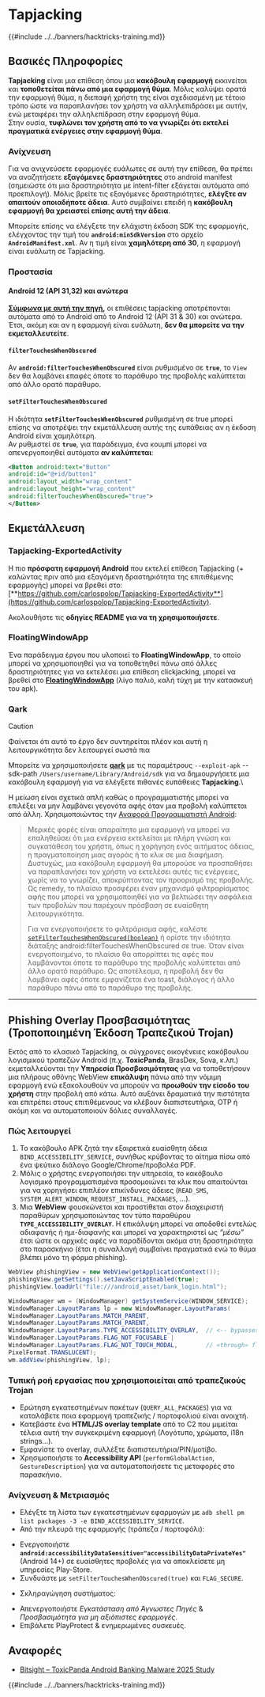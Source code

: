 # Tapjacking

{{#include ../../banners/hacktricks-training.md}}

## **Βασικές Πληροφορίες**

**Tapjacking** είναι μια επίθεση όπου μια **κακόβουλη** **εφαρμογή** εκκινείται και **τοποθετείται πάνω από μια εφαρμογή θύμα**. Μόλις καλύψει ορατά την εφαρμογή θύμα, η διεπαφή χρήστη της είναι σχεδιασμένη με τέτοιο τρόπο ώστε να παραπλανήσει τον χρήστη να αλληλεπιδράσει με αυτήν, ενώ μεταφέρει την αλληλεπίδραση στην εφαρμογή θύμα.\
Στην ουσία, **τυφλώνει τον χρήστη από το να γνωρίζει ότι εκτελεί πραγματικά ενέργειες στην εφαρμογή θύμα**.

### Ανίχνευση

Για να ανιχνεύσετε εφαρμογές ευάλωτες σε αυτή την επίθεση, θα πρέπει να αναζητήσετε **εξαγόμενες δραστηριότητες** στο android manifest (σημειώστε ότι μια δραστηριότητα με intent-filter εξάγεται αυτόματα από προεπιλογή). Μόλις βρείτε τις εξαγόμενες δραστηριότητες, **ελέγξτε αν απαιτούν οποιαδήποτε άδεια**. Αυτό συμβαίνει επειδή η **κακόβουλη εφαρμογή θα χρειαστεί επίσης αυτή την άδεια**.

Μπορείτε επίσης να ελέγξετε την ελάχιστη έκδοση SDK της εφαρμογής, ελέγχοντας την τιμή του **`android:minSdkVersion`** στο αρχείο **`AndroidManifest.xml`**. Αν η τιμή είναι **χαμηλότερη από 30**, η εφαρμογή είναι ευάλωτη σε Tapjacking.

### Προστασία

#### Android 12 (API 31,32) και ανώτερα

[**Σύμφωνα με αυτή την πηγή**](https://www.geeksforgeeks.org/tapjacking-in-android/)**,** οι επιθέσεις tapjacking αποτρέπονται αυτόματα από το Android από το Android 12 (API 31 & 30) και ανώτερα. Έτσι, ακόμη και αν η εφαρμογή είναι ευάλωτη, **δεν θα μπορείτε να την εκμεταλλευτείτε**.

#### `filterTouchesWhenObscured`

Αν **`android:filterTouchesWhenObscured`** είναι ρυθμισμένο σε **`true`**, το `View` δεν θα λαμβάνει επαφές όποτε το παράθυρο της προβολής καλύπτεται από άλλο ορατό παράθυρο.

#### **`setFilterTouchesWhenObscured`**

Η ιδιότητα **`setFilterTouchesWhenObscured`** ρυθμισμένη σε true μπορεί επίσης να αποτρέψει την εκμετάλλευση αυτής της ευπάθειας αν η έκδοση Android είναι χαμηλότερη.\
Αν ρυθμιστεί σε **`true`**, για παράδειγμα, ένα κουμπί μπορεί να απενεργοποιηθεί αυτόματα **αν καλύπτεται**:
```xml
<Button android:text="Button"
android:id="@+id/button1"
android:layout_width="wrap_content"
android:layout_height="wrap_content"
android:filterTouchesWhenObscured="true">
</Button>
```
## Εκμετάλλευση

### Tapjacking-ExportedActivity

Η πιο **πρόσφατη εφαρμογή Android** που εκτελεί επίθεση Tapjacking (+ καλώντας πριν από μια εξαγόμενη δραστηριότητα της επιτιθέμενης εφαρμογής) μπορεί να βρεθεί στο: [**https://github.com/carlospolop/Tapjacking-ExportedActivity**](https://github.com/carlospolop/Tapjacking-ExportedActivity).

Ακολουθήστε τις **οδηγίες README για να τη χρησιμοποιήσετε**.

### FloatingWindowApp

Ένα παράδειγμα έργου που υλοποιεί το **FloatingWindowApp**, το οποίο μπορεί να χρησιμοποιηθεί για να τοποθετηθεί πάνω από άλλες δραστηριότητες για να εκτελέσει μια επίθεση clickjacking, μπορεί να βρεθεί στο [**FloatingWindowApp**](https://github.com/aminography/FloatingWindowApp) (λίγο παλιό, καλή τύχη με την κατασκευή του apk).

### Qark

> [!CAUTION]
> Φαίνεται ότι αυτό το έργο δεν συντηρείται πλέον και αυτή η λειτουργικότητα δεν λειτουργεί σωστά πια

Μπορείτε να χρησιμοποιήσετε [**qark**](https://github.com/linkedin/qark) με τις παραμέτρους `--exploit-apk` --sdk-path `/Users/username/Library/Android/sdk` για να δημιουργήσετε μια κακόβουλη εφαρμογή για να ελέγξετε πιθανές ευπάθειες **Tapjacking**.\

Η μείωση είναι σχετικά απλή καθώς ο προγραμματιστής μπορεί να επιλέξει να μην λαμβάνει γεγονότα αφής όταν μια προβολή καλύπτεται από άλλη. Χρησιμοποιώντας την [Αναφορά Προγραμματιστή Android](https://developer.android.com/reference/android/view/View#security):

> Μερικές φορές είναι απαραίτητο μια εφαρμογή να μπορεί να επαληθεύσει ότι μια ενέργεια εκτελείται με πλήρη γνώση και συγκατάθεση του χρήστη, όπως η χορήγηση ενός αιτήματος άδειας, η πραγματοποίηση μιας αγοράς ή το κλικ σε μια διαφήμιση. Δυστυχώς, μια κακόβουλη εφαρμογή θα μπορούσε να προσπαθήσει να παραπλανήσει τον χρήστη να εκτελέσει αυτές τις ενέργειες, χωρίς να το γνωρίζει, αποκρύπτοντας τον προορισμό της προβολής. Ως remedy, το πλαίσιο προσφέρει έναν μηχανισμό φιλτραρίσματος αφής που μπορεί να χρησιμοποιηθεί για να βελτιώσει την ασφάλεια των προβολών που παρέχουν πρόσβαση σε ευαίσθητη λειτουργικότητα.
>
> Για να ενεργοποιήσετε το φιλτράρισμα αφής, καλέστε [`setFilterTouchesWhenObscured(boolean)`](https://developer.android.com/reference/android/view/View#setFilterTouchesWhenObscured%28boolean%29) ή ορίστε την ιδιότητα διάταξης android:filterTouchesWhenObscured σε true. Όταν είναι ενεργοποιημένο, το πλαίσιο θα απορρίπτει τις αφές που λαμβάνονται όποτε το παράθυρο της προβολής καλύπτεται από άλλο ορατό παράθυρο. Ως αποτέλεσμα, η προβολή δεν θα λαμβάνει αφές όποτε εμφανίζεται ένα toast, διάλογος ή άλλο παράθυρο πάνω από το παράθυρο της προβολής.

---

## Phishing Overlay Προσβασιμότητας (Τροποποιημένη Έκδοση Τραπεζικού Trojan)

Εκτός από το κλασικό Tapjacking, οι σύγχρονες οικογένειες κακόβουλου λογισμικού τραπεζών Android (π.χ. **ToxicPanda**, BrasDex, Sova, κ.λπ.) εκμεταλλεύονται την **Υπηρεσία Προσβασιμότητας** για να τοποθετήσουν μια πλήρους οθόνης WebView **επικάλυψη** πάνω από την νόμιμη εφαρμογή ενώ εξακολουθούν να μπορούν να **προωθούν την είσοδο του χρήστη** στην προβολή από κάτω. Αυτό αυξάνει δραματικά την πιστότητα και επιτρέπει στους επιτιθέμενους να κλέβουν διαπιστευτήρια, OTP ή ακόμη και να αυτοματοποιούν δόλιες συναλλαγές.

### Πώς λειτουργεί
1. Το κακόβουλο APK ζητά την εξαιρετικά ευαίσθητη άδεια `BIND_ACCESSIBILITY_SERVICE`, συνήθως κρύβοντας το αίτημα πίσω από ένα ψεύτικο διάλογο Google/Chrome/προβολέα PDF.
2. Μόλις ο χρήστης ενεργοποιήσει την υπηρεσία, το κακόβουλο λογισμικό προγραμματισμένα προσομοιώνει τα κλικ που απαιτούνται για να χορηγήσει επιπλέον επικίνδυνες άδειες (`READ_SMS`, `SYSTEM_ALERT_WINDOW`, `REQUEST_INSTALL_PACKAGES`, …).
3. Μια **WebView** φουσκώνεται και προστίθεται στον διαχειριστή παραθύρων χρησιμοποιώντας τον τύπο παραθύρου **`TYPE_ACCESSIBILITY_OVERLAY`**. Η επικάλυψη μπορεί να αποδοθεί εντελώς αδιαφανής ή ημι-διαφανής και μπορεί να χαρακτηριστεί ως *“μέσω”* έτσι ώστε οι αρχικές αφές να παραδίδονται ακόμα στη δραστηριότητα στο παρασκήνιο (έτσι η συναλλαγή συμβαίνει πραγματικά ενώ το θύμα βλέπει μόνο τη φόρμα phishing).
```java
WebView phishingView = new WebView(getApplicationContext());
phishingView.getSettings().setJavaScriptEnabled(true);
phishingView.loadUrl("file:///android_asset/bank_login.html");

WindowManager wm = (WindowManager) getSystemService(WINDOW_SERVICE);
WindowManager.LayoutParams lp = new WindowManager.LayoutParams(
WindowManager.LayoutParams.MATCH_PARENT,
WindowManager.LayoutParams.MATCH_PARENT,
WindowManager.LayoutParams.TYPE_ACCESSIBILITY_OVERLAY,  // <-- bypasses SYSTEM_ALERT_WINDOW prompt
WindowManager.LayoutParams.FLAG_NOT_FOCUSABLE |
WindowManager.LayoutParams.FLAG_NOT_TOUCH_MODAL,        // «through» flag → forward touches
PixelFormat.TRANSLUCENT);
wm.addView(phishingView, lp);
```
### Τυπική ροή εργασίας που χρησιμοποιείται από τραπεζικούς Trojan
* Ερώτηση εγκατεστημένων πακέτων (`QUERY_ALL_PACKAGES`) για να καταλάβετε ποια εφαρμογή τραπεζικής / πορτοφολιού είναι ανοιχτή.
* Κατεβάστε ένα **HTML/JS overlay template** από το C2 που μιμείται τέλεια αυτή την συγκεκριμένη εφαρμογή (Λογότυπο, χρώματα, i18n strings…).
* Εμφανίστε το overlay, συλλέξτε διαπιστευτήρια/PIN/μοτίβο.
* Χρησιμοποιήστε το **Accessibility API** (`performGlobalAction`, `GestureDescription`) για να αυτοματοποιήσετε τις μεταφορές στο παρασκήνιο.

### Ανίχνευση & Μετριασμός
* Ελέγξτε τη λίστα των εγκατεστημένων εφαρμογών με `adb shell pm list packages -3 -e BIND_ACCESSIBILITY_SERVICE`.
* Από την πλευρά της εφαρμογής (τράπεζα / πορτοφόλι):
- Ενεργοποιήστε **`android:accessibilityDataSensitive="accessibilityDataPrivateYes"`** (Android 14+) σε ευαίσθητες προβολές για να αποκλείσετε μη υπηρεσίες Play-Store.
- Συνδυάστε με `setFilterTouchesWhenObscured(true)` και `FLAG_SECURE`.
* Σκληραγώγηση συστήματος:
- Απενεργοποιήστε *Εγκατάσταση από Άγνωστες Πηγές* & *Προσβασιμότητα για μη αξιόπιστες εφαρμογές*.
- Επιβάλετε PlayProtect & ενημερωμένες συσκευές.

## Αναφορές
* [Bitsight – ToxicPanda Android Banking Malware 2025 Study](https://www.bitsight.com/blog/toxicpanda-android-banking-malware-2025-study)

{{#include ../../banners/hacktricks-training.md}}
